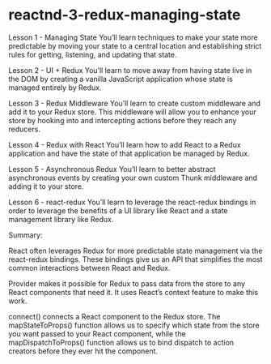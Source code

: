 # reactnd-3-redux-managing-state

Lesson 1 - Managing State
You’ll learn techniques to make your state more predictable by moving your state to a central location and establishing strict rules for getting, listening, and updating that state.

Lesson 2 - UI + Redux
You’ll learn to move away from having state live in the DOM by creating a vanilla JavaScript application whose state is managed entirely by Redux.

Lesson 3 - Redux Middleware
You’ll learn to create custom middleware and add it to your Redux store. This middleware will allow you to enhance your store by hooking into and intercepting actions before they reach any reducers.

Lesson 4 - Redux with React
You’ll learn how to add React to a Redux application and have the state of that application be managed by Redux.

Lesson 5 - Asynchronous Redux
You’ll learn to better abstract asynchronous events by creating your own custom Thunk middleware and adding it to your store.

Lesson 6 - react-redux
You’ll learn to leverage the react-redux bindings in order to leverage the benefits of a UI library like React and a state management library like Redux.

Summary: 

React often leverages Redux for more predictable state management via the react-redux bindings. These bindings give us an API that simplifies the most common interactions between React and Redux.

Provider makes it possible for Redux to pass data from the store to any React components that need it. It uses React’s context feature to make this work.

connect() connects a React component to the Redux store. The mapStateToProps() function allows us to specify which state from the store you want passed to your React component, while the mapDispatchToProps() function allows us to bind dispatch to action creators before they ever hit the component.